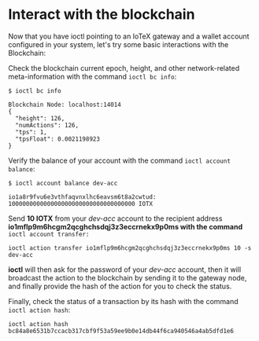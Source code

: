 # Interact with the blockchain

Now that you have ioctl pointing to an IoTeX gateway and a wallet account configured in your system, let's try some basic interactions with the Blockchain:

Check the blockchain current epoch, height, and other network-related meta-information with the command `ioctl bc info`:

```
$ ioctl bc info

Blockchain Node: localhost:14014
{
  "height": 126,
  "numActions": 126,
  "tps": 1,
  "tpsFloat": 0.0021198923
}

```

Verify the balance of your account with the command `ioctl account balance`:

```
$ ioctl account balance dev-acc

io1a8r9fvu6e3vthfaqvnxlhc6eavsm6t8a2cwtud: 100000000000000000000000000000000000 IOTX
```

Send **10 IOTX** from your _dev-acc_ account to the recipient address **io1mflp9m6hcgm2qcghchsdqj3z3eccrnekx9p0ms with the command** `ioctl account transfer:`

```
ioctl action transfer io1mflp9m6hcgm2qcghchsdqj3z3eccrnekx9p0ms 10 -s dev-acc
```

**ioctl** will then ask for the password of your _dev-acc_ account, then it will broadcast the action to the blockchain by sending it to the gateway node, and finally provide the hash of the action for you to check the status.

Finally, check the status of a transaction by its hash with the command `ioctl action hash`:

```
ioctl action hash bc84a8e6531b7ccacb317cbf9f53a59ee9b0e14db44f6ca940546a4ab5dfd1e6
```
